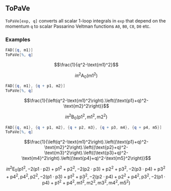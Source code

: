 ##  ToPaVe 

`ToPaVe[exp, q]`  converts all scalar 1-loop integrals in `exp` that depend on the momentum `q` to scalar Passarino Veltman functions `A0`, `B0`, `C0`, `D0` etc.

###  Examples 

```mathematica
FAD[{q, m1}]
ToPaVe[%, q]
```

$$\frac{1}{q^2-\text{m1}^2}$$

$$i \pi ^2 \text{A}_0\left(\text{m1}^2\right)$$

```mathematica
FAD[{q, m1}, {q + p1, m2}]
ToPaVe[%, q]
```

$$\frac{1}{\left(q^2-\text{m1}^2\right).\left((\text{p1}+q)^2-\text{m2}^2\right)}$$

$$i \pi ^2 \text{B}_0\left(\text{p1}^2,\text{m1}^2,\text{m2}^2\right)$$

```mathematica
FAD[{q, m1}, {q + p1, m2}, {q + p2, m3}, {q + p3, m4}, {q + p4, m5}]
ToPaVe[%, q]
```

$$\frac{1}{\left(q^2-\text{m1}^2\right).\left((\text{p1}+q)^2-\text{m2}^2\right).\left((\text{p2}+q)^2-\text{m3}^2\right).\left((\text{p3}+q)^2-\text{m4}^2\right).\left((\text{p4}+q)^2-\text{m5}^2\right)}$$

$$i \pi ^2 \text{E}_0\left(\text{p1}^2,-2 (\text{p1}\cdot \text{p2})+\text{p1}^2+\text{p2}^2,-2 (\text{p2}\cdot \text{p3})+\text{p2}^2+\text{p3}^2,-2 (\text{p3}\cdot \text{p4})+\text{p3}^2+\text{p4}^2,\text{p4}^2,\text{p2}^2,-2 (\text{p1}\cdot \text{p3})+\text{p1}^2+\text{p3}^2,-2 (\text{p2}\cdot \text{p4})+\text{p2}^2+\text{p4}^2,\text{p3}^2,-2 (\text{p1}\cdot \text{p4})+\text{p1}^2+\text{p4}^2,\text{m1}^2,\text{m2}^2,\text{m3}^2,\text{m4}^2,\text{m5}^2\right)$$
